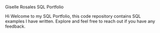 Giselle Rosales SQL Portfolio

Hi
Welcome to my SQL Portfolio, this code repository contains SQL examples I have written. Explore and feel free to reach out if you have any feedback.
